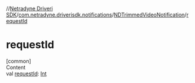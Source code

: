 //[Netradyne Driveri SDK](../../index.md)/[com.netradyne.driverisdk.notifications](../index.md)/[NDTrimmedVideoNotification](index.md)/[requestId](request-id.md)



# requestId  
[common]  
Content  
val [requestId](request-id.md): [Int](https://kotlinlang.org/api/latest/jvm/stdlib/kotlin/-int/index.html)  



